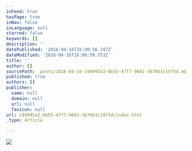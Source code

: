 ```yaml
---
inFeed: true
hasPage: true
inNav: false
inLanguage: null
starred: false
keywords: []
description: ''
datePublished: '2016-04-16T16:00:56.197Z'
dateModified: '2016-04-16T16:00:50.753Z'
title: ''
author: []
sourcePath: _posts/2016-04-16-c9d995a3-0b55-47f7-9681-3670b1c1975d.md
published: true
authors: []
publisher:
  name: null
  domain: null
  url: null
  favicon: null
url: c9d995a3-0b55-47f7-9681-3670b1c1975d/index.html
_type: Article

---
```

![](https://s3-us-west-2.amazonaws.com/the-grid-img/p/7c8939d61a361aa39761f2fbb06db2099dd8cd02.png)